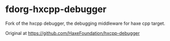 fdorg-hxcpp-debugger
==============

Fork of the hxcpp debugger, the debugging middleware for haxe cpp target.

Original at https://github.com/HaxeFoundation/hxcpp-debugger
